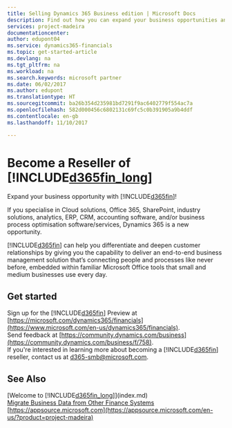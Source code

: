 ```yaml
---
title: Selling Dynamics 365 Business edition | Microsoft Docs
description: Find out how you can expand your business opportunities and become a Microsoft partner and Dynamics 365 Business edition  reseller.
services: project-madeira
documentationcenter: 
author: edupont04
ms.service: dynamics365-financials
ms.topic: get-started-article
ms.devlang: na
ms.tgt_pltfrm: na
ms.workload: na
ms.search.keywords: microsoft partner
ms.date: 06/02/2017
ms.author: edupont
ms.translationtype: HT
ms.sourcegitcommit: ba26b354d235981bd7291f9ac6402779f554ac7a
ms.openlocfilehash: 582d000456c6802131c69fc5c0b391905a9b4ddf
ms.contentlocale: en-gb
ms.lasthandoff: 11/10/2017

---
```

# <a name="become-a-reseller-of-included365finlongincludesd365finlongmdmd"></a>Become a Reseller of [!INCLUDE[d365fin_long](includes/d365fin_long_md.md)]
Expand your business opportunity with [!INCLUDE[d365fin](includes/d365fin_md.md)]!  

If you specialise in Cloud solutions, Office 365, SharePoint, industry solutions, analytics, ERP, CRM, accounting software, and/or business process optimisation software/services, Dynamics 365 is a new opportunity.   

[!INCLUDE[d365fin](includes/d365fin_md.md)] can help you differentiate and deepen customer relationships by giving you the capability to deliver an end-to-end business management solution that’s connecting people and processes like never before, embedded within familiar Microsoft Office tools that small and medium businesses use every day.  

## <a name="get-started"></a>Get started
Sign up for the [!INCLUDE[d365fin](includes/d365fin_md.md)] Preview at [https://microsoft.com/dynamics365/financials](https://www.microsoft.com/en-us/dynamics365/financials).  
Send feedback at [https://community.dynamics.com/business](https://community.dynamics.com/business/f/758).  
If you're interested in learning more about becoming a [!INCLUDE[d365fin](includes/d365fin_md.md)] reseller, contact us at [d365-smb@microsoft.com](mailto:d365-smb@microsoft.com).  

## <a name="see-also"></a>See Also
[Welcome to [!INCLUDE[d365fin_long](includes/d365fin_long_md.md)]](index.md)  
[Migrate Business Data from Other Finance Systems](upload-data.md)  
[https://appsource.microsoft.com](https://appsource.microsoft.com/en-us/?product=project-madeira)  

